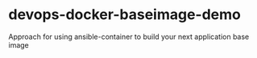 # devops-docker-baseimage-demo
Approach for using ansible-container to build your next application base image

